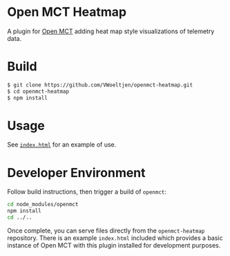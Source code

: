 # Open MCT Heatmap

A plugin for [Open MCT](https://nasa.github.io/openmct)
adding heat map style visualizations of telemetry data.

# Build

```bash
$ git clone https://github.com/VWoeltjen/openmct-heatmap.git
$ cd openmct-heatmap
$ npm install
```

# Usage

See [`index.html`](index.html) for an example of use.

# Developer Environment

Follow build instructions, then trigger a build of `openmct`:

```bash
cd node_modules/openmct
npm install
cd ../..
```

Once complete, you can serve files directly from the `openmct-heatmap`
repository. There is an example `index.html` included which provides
a basic instance of Open MCT with this plugin installed for development
purposes.
